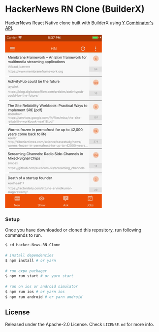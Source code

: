 # HackerNews RN Clone (BuilderX)

HackerNews React Native clone built with BuilderX using [Y Combinator's API](https://github.com/HackerNews/API).

![Preview](./src/assets/FinalDevice.gif)

### Setup

Once you have downloaded or cloned this repository, run following commands to run.

```sh
$ cd Hacker-News-RN-Clone

# install dependencies
$ npm install # or yarn

# run expo packager
$ npm run start # or yarn start

# run on ios or android simulator
$ npm run ios # or yarn ios
$ npm run android # or yarn android
```

## License

Released under the Apache-2.0 License. Check `LICENSE.md` for more info.
